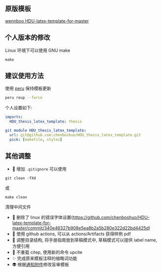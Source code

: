 ## 原版模板
[wennboo
HDU-latex-template-for-master](https://github.com/wennboo/HDU-latex-template-for-master)

## 个人版本的修改

Linux 环境下可以使用 GNU make
```
make
```

## 建议使用方法

使用 [peru](https://github.com/buildinspace/peru) 保持模板更新
```bash
peru reup --force
```

个人设置如下:
```yaml
imports:
  HDU_thesis_latex_template: thesis

git module HDU_thesis_latex_template:
  url: git@github.com:chenboshuo/HDU_thesis_latex_template.git
  pick: [makefile, styles]
```

## 其他调整
- :see_no_evil: 增加 `.gitignore` 可以使用
```
git clean -fXd
```
或
```
make clean
```
清理中间文件

- :wrench: 删除了 linux 的错误字体设置(https://github.com/chenboshuo/HDU-latex-template-for-master/commit/340e46327b908e5ea8b2a5b280e322d22bd4425d)
- :green_heart: 使用 github actions, 可以从 actions/Artifacts 获得样例 pdf
- :art: 调整目录结构, 将手册指南放到草稿模式中, 草稿模式可以提供 label name, 方便引用
- :art: 不重载 citep, 使用新的命令 upcite
- :sparkles: 完成原来模板注释的缩略词功能
- :alien: 根据[通知附件](https://computer.hdu.edu.cn/2025/0110/c6769a274385/page.htm)修改盲审模板
